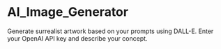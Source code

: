 # AI_Image_Generator
Generate surrealist artwork based on your prompts using DALL-E. Enter your OpenAI API key and describe your concept.
